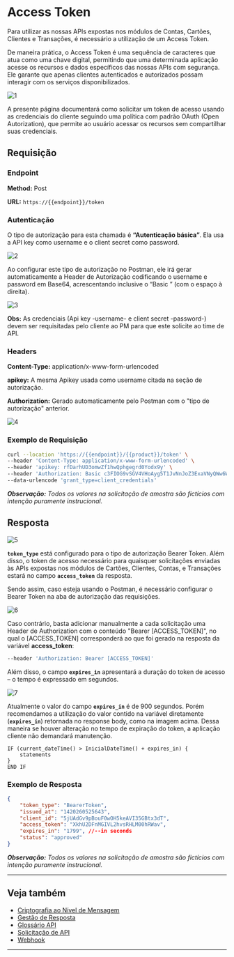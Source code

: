 
# Access Token

Para utilizar as nossas APIs expostas nos módulos de Contas, Cartões, Clientes e Transações, é necessário a utilização de um Access Token.

De maneira prática, o Access Token é uma sequência de caracteres que atua como uma chave digital, permitindo que uma determinada aplicação acesse os recursos e dados específicos das nossas APIs com segurança. Ele garante que apenas clientes autenticados e autorizados possam interagir com os serviços disponibilizados.

![1](https://github.com/user-attachments/assets/5e0e7d2a-7a2c-4410-b17b-1f3b924eeff8)

A presente página documentará como solicitar um token de acesso usando as credenciais do cliente seguindo uma política com padrão OAuth (Open Autorization), que permite ao usuário acessar os recursos sem compartilhar suas credenciais.

## Requisição

### Endpoint

**Method:** Post

**URL:** `https://{{endpoint}}/token`

### Autenticação

O tipo de autorização para esta chamada é **“Autenticação básica”**. Ela usa a API key como username e o client secret como password.

![2](https://github.com/user-attachments/assets/022ffb9d-872e-434f-a851-2e94ecb13078)

Ao configurar este tipo de autorização no Postman, ele irá gerar automaticamente a Header de Autorização codificando o username e password em Base64, acrescentando inclusive o “Basic ” (com o espaço à direita).

![3](https://github.com/user-attachments/assets/5a3d5ed5-0218-4360-88cc-be857919d720)

**Obs:** As credenciais (Api key -username- e client secret -password-) devem ser requisitadas pelo cliente ao PM para que este solicite ao time de API.

### Headers

**Content-Type:** application/x-www-form-urlencoded

**apikey:** A mesma Apikey usada como username citada na seção de autorização.

**Authorization:** Gerado automaticamente pelo Postman com o "tipo de autorização" anterior.

![4](https://github.com/user-attachments/assets/ec573822-5aeb-44e1-9788-db0a6cba4b85)

### Exemplo de Requisição

```bash
curl --location 'https://{{endpoint}}/{{product}}/token' \
--header 'Content-Type: application/x-www-form-urlencoded' \
--header 'apikey: rfDarhUD3omwZf1hwQphgegrd0Yodx9y' \
--header 'Authorization: Basic c3FIOG9vSGV4VHoAyg5T1JvNnJoZ3ExaVNyQWw6WjRsanRKZG5lQk9qUE1BVQ' \
--data-urlencode 'grant_type=client_credentials'
```

***Observação:** Todos os valores na solicitação de amostra são fictícios com intenção puramente instrucional.*

## Resposta

![5](https://github.com/user-attachments/assets/97977392-3fb1-4234-985f-6ed7b13b4dd4)

**`token_type`** está configurado para o tipo de autorização Bearer Token. Além disso, o token de acesso necessário para quaisquer solicitações enviadas às APIs expostas nos módulos de Cartões, Clientes, Contas, e Transações estará no campo **`access_token`** da resposta.

Sendo assim, caso esteja usando o Postman, é necessário configurar o Bearer Token na aba de autorização das requisições.

![6](https://github.com/user-attachments/assets/dcfb9bb5-ca47-48fa-b08a-fa5137662425)

Caso contrário, basta adicionar manualmente a cada solicitação uma Header de Authorization com o conteúdo "Bearer [ACCESS_TOKEN]", no qual o [ACCESS_TOKEN] corresponderá ao que foi gerado na resposta da variável **access_token**:

```bash
--header 'Authorization: Bearer [ACCESS_TOKEN]' 
```

Além disso, o campo **`expires_in`** apresentará a duração do token de acesso – o tempo é expressado em segundos.

![7](https://github.com/user-attachments/assets/ce1f895e-4aa8-493c-8e0d-1636803e8888)

Atualmente o valor do campo **`expires_in`** é de 900 segundos. Porém recomendamos a utilização do valor contido na variável diretamente (**`expires_in`**) retornada no response body, como na imagem acima. Dessa maneira se houver alteração no tempo de expiração do token, a aplicação cliente não demandará manutenção.


```pseudocode
IF (current_dateTime() > InicialDateTime() + expires_in) {
    statements
}
END IF
```

### Exemplo de Resposta

```json
{   
    "token_type": "BearerToken",
    "issued_at": "1420260525643",
    "client_id": "5jUAdGv9pBouF0wOH5keAVI35GBtx3dT",
    "access_token": "XkhU2DFnMGIVL2hvsRHLM00hRWav",
    "expires_in": "1799", //--in seconds
    "status": "approved"
}
```

***Observação:** Todos os valores na solicitação de amostra são fictícios com intenção puramente instrucional.*

---

## Veja também

- [Criptografia ao Nível de Mensagem](?path=docs/português/referência-api/criptografia.md)
- [Gestão de Resposta ](?path=docs/português/referência-api/gestão-resposta.md)
- [Glossário API](?path=docs/português/referência-api/glossário-api.md)
- [Solicitação de API](?path=docs/português/referência-api/solicitação-api.md)
- [Webhook](?path=docs/português/referência-api/5-notificações.md)

---

